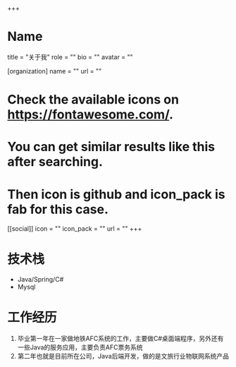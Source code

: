 +++
# Name
title = "关于我"
role = ""
bio = ""
avatar = ""

[organization]
  name = ""
  url = ""

# Check the available icons on https://fontawesome.com/.
# You can get similar results like this <i class="fab fa-github"></i> after searching.
# Then icon is github and icon_pack is fab for this case.
[[social]]
  icon = ""
  icon_pack = ""
  url = ""
+++


# 技术栈
- Java/Spring/C#
- Mysql

# 工作经历
1. 毕业第一年在一家做地铁AFC系统的工作，主要做C#桌面端程序，另外还有一些Java的服务应用，主要负责AFC票务系统
2. 第二年也就是目前所在公司，Java后端开发，做的是文旅行业物联网系统产品